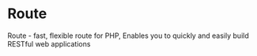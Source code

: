 # Route
Route - fast, flexible route for PHP, Enables you to quickly and easily build RESTful web applications
